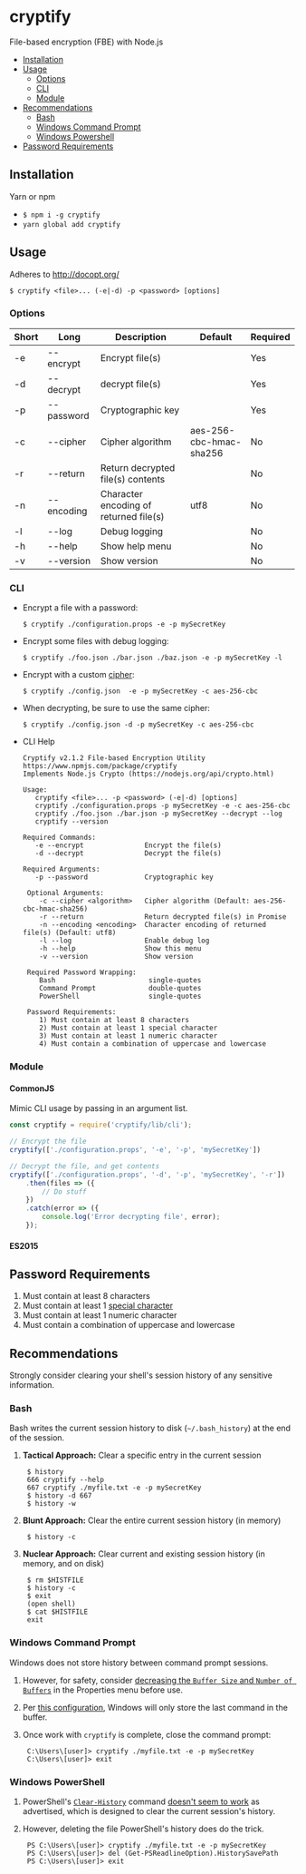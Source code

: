 # cryptify
File-based encryption (FBE) with Node.js

- [Installation](#installation)
- [Usage](#usage)
  - [Options](#options)
  - [CLI](#cli)
  - [Module](#module)
- [Recommendations](#recommendations)
  - [Bash](#bash)
  - [Windows Command Prompt](#cmd)
  - [Windows Powershell](#ps)
- [Password Requirements](#password-req)

## <a name="cryptify#installation">Installation</a>
Yarn or npm
- ```$ npm i -g cryptify```
- ```yarn global add cryptify```

## <a name="cryptify#usage">Usage</a>

Adheres to http://docopt.org/

```$ cryptify <file>... (-e|-d) -p <password> [options]```

### <a name="cryptify#options">Options</a>

| Short | Long | Description | Default | Required |
| ----- | ---- | ----------- | ------- | -------- |
| -e | --encrypt | Encrypt file(s) | | Yes |
| -d | --decrypt | decrypt file(s) | | Yes |
| -p | --password | Cryptographic key | | Yes |
| -c | --cipher | Cipher algorithm | aes-256-cbc-hmac-sha256 | No |
| -r | --return | Return decrypted file(s) contents | | No |
| -n | --encoding | Character encoding of returned file(s) | utf8 | No |
| -l | --log | Debug logging | | No |
| -h | --help | Show help menu | | No |
| -v | --version | Show version | | No |

### <a name="cryptify#cli">CLI</a>

- Encrypt a file with a password:

      $ cryptify ./configuration.props -e -p mySecretKey

- Encrypt some files with debug logging:

      $ cryptify ./foo.json ./bar.json ./baz.json -e -p mySecretKey -l

- Encrypt with a custom [cipher](https://nodejs.org/api/crypto.html#crypto_class_cipher):

      $ cryptify ./config.json  -e -p mySecretKey -c aes-256-cbc

- When decrypting, be sure to use the same cipher:

      $ cryptify ./config.json -d -p mySecretKey -c aes-256-cbc

 - CLI Help

       Cryptify v2.1.2 File-based Encryption Utility
       https://www.npmjs.com/package/cryptify
       Implements Node.js Crypto (https://nodejs.org/api/crypto.html)

       Usage:
          cryptify <file>... -p <password> (-e|-d) [options]
          cryptify ./configuration.props -p mySecretKey -e -c aes-256-cbc
          cryptify ./foo.json ./bar.json -p mySecretKey --decrypt --log
          cryptify --version

       Required Commands:
          -e --encrypt               Encrypt the file(s)
          -d --decrypt               Decrypt the file(s)

       Required Arguments:
          -p --password              Cryptographic key

        Optional Arguments:
           -c --cipher <algorithm>   Cipher algorithm (Default: aes-256-cbc-hmac-sha256)
           -r --return               Return decrypted file(s) in Promise
           -n --encoding <encoding>  Character encoding of returned file(s) (Default: utf8)
           -l --log                  Enable debug log
           -h --help                 Show this menu
           -v --version              Show version

        Required Password Wrapping:
           Bash                       single-quotes
           Command Prompt             double-quotes
           PowerShell                 single-quotes

        Password Requirements:
           1) Must contain at least 8 characters
           2) Must contain at least 1 special character
           3) Must contain at least 1 numeric character
           4) Must contain a combination of uppercase and lowercase

### <a name="cryptify#module">Module</a>
#### <a name="cryptify#commonjs">CommonJS</a>
Mimic CLI usage by passing in an argument list.
```javascript
const cryptify = require('cryptify/lib/cli');

// Encrypt the file
cryptify(['./configuration.props', '-e', '-p', 'mySecretKey'])

// Decrypt the file, and get contents
cryptify(['./configuration.props', '-d', '-p', 'mySecretKey', '-r'])
    .then(files => ({
        // Do stuff
    })
    .catch(error => ({
        console.log('Error decrypting file', error);
    });
```

#### <a name="cryptify#es2015">ES2015</a>

## <a name="cryptify#password-req">Password Requirements</a>
1. Must contain at least 8 characters
2. Must contain at least 1 [special character](https://www.owasp.org/index.php/Password_special_characters)
3. Must contain at least 1 numeric character
4. Must contain a combination of uppercase and lowercase

## <a name="cryptify#recommendations">Recommendations</a>
Strongly consider clearing your shell's session history of any sensitive information.

### <a name="cryptify#bash">Bash</a>
Bash writes the current session history to disk (`~/.bash_history`) at the end of the session.

1. **Tactical Approach:** Clear a specific entry in the current session

        $ history
        666 cryptify --help
        667 cryptify ./myfile.txt -e -p mySecretKey
        $ history -d 667
        $ history -w
2. **Blunt Approach:** Clear the entire current session history (in memory)

        $ history -c
3. **Nuclear Approach:** Clear current and existing session history (in memory, and on disk)

        $ rm $HISTFILE
        $ history -c
        $ exit
        (open shell)
        $ cat $HISTFILE
        exit
### <a name="cryptify#cmd">Windows Command Prompt</a>
Windows does not store history between command prompt sessions.
1. However, for safety, consider [decreasing the `Buffer Size` and `Number of Buffers`](http://imgur.com/a/osdRm)  in the Properties menu before use.
2. Per [this configuration](http://imgur.com/a/osdRm), Windows will only store the last command in the buffer.
3. Once work with `cryptify` is complete, close the command prompt:

        C:\Users\[user]> cryptify ./myfile.txt -e -p mySecretKey
        C:\Users\[user]> exit

### <a name="cryptify#ps">Windows PowerShell</a>
1. PowerShell's [`Clear-History`](https://msdn.microsoft.com/en-us/powershell/reference/5.1/microsoft.powershell.core/clear-history) command [doesn't seem to work](https://blogs.msdn.microsoft.com/stevelasker/2016/03/25/clear-history-powershell-doesnt-clear-the-history-3/) as advertised, which is designed to clear the current session's history.
2. However, deleting the file PowerShell's history does do the trick.

        PS C:\Users\[user]> cryptify ./myfile.txt -e -p mySecretKey
        PS C:\Users\[user]> del (Get-PSReadlineOption).HistorySavePath
        PS C:\Users\[user]> exit
